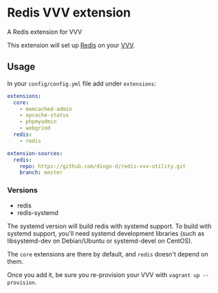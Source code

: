 # Redis VVV extension

A Redis extension for VVV

This extension will set up [Redis](https://redis.io/) on your [VVV](https://github.com/Varying-Vagrant-Vagrants/VVV).

## Usage

In your `config/config.yml` file add under `extensions`:

```yml
extensions:
  core:
    - memcached-admin
    - opcache-status
    - phpmyadmin
    - webgrind
  redis:
    - redis

extension-sources:
  redis: 
    repo: https://github.com/dingo-d/redis-vvv-utility.git
    branch: master
```

### Versions

* redis
* redis-systemd

The systemd version will build redis with systemd support. To build with systemd support, you'll need systemd 
development libraries (such as libsystemd-dev on Debian/Ubuntu or systemd-devel on CentOS).

The `core` extensions are there by default, and `redis` doesn't depend on them.

Once you add it, be sure you re-provision your VVV with `vagrant up --provision`.
